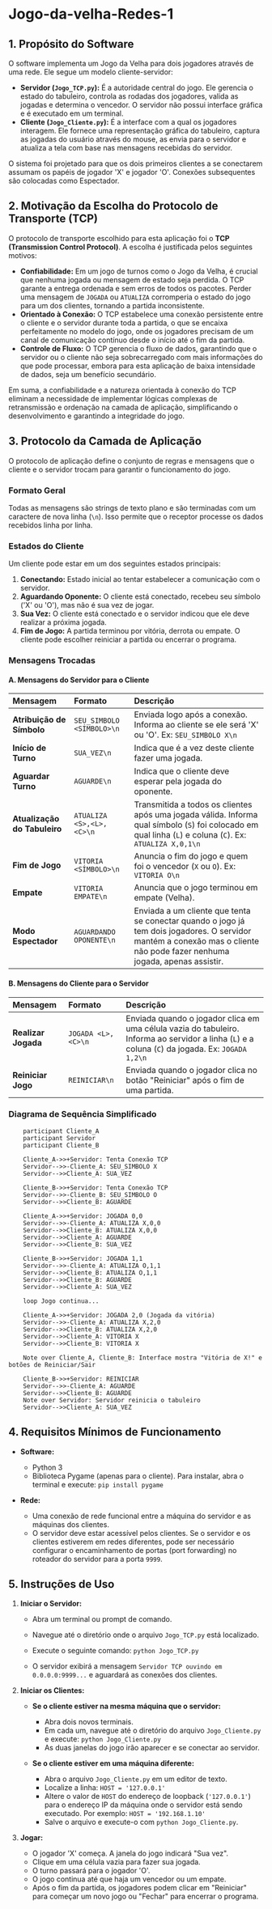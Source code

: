 # Jogo-da-velha-Redes-1

## 1\. Propósito do Software

O software implementa um Jogo da Velha para dois jogadores através de uma rede. Ele segue um modelo cliente-servidor:

  * **Servidor (`Jogo_TCP.py`):** É a autoridade central do jogo. Ele gerencia o estado do tabuleiro, controla as rodadas dos jogadores, valida as jogadas e determina o vencedor. O servidor não possui interface gráfica e é executado em um terminal.
  * **Cliente (`Jogo_Cliente.py`):** É a interface com a qual os jogadores interagem. Ele fornece uma representação gráfica do tabuleiro, captura as jogadas do usuário através do mouse, as envia para o servidor e atualiza a tela com base nas mensagens recebidas do servidor.

O sistema foi projetado para que os dois primeiros clientes a se conectarem assumam os papéis de jogador 'X' e jogador 'O'. Conexões subsequentes são colocadas como Espectador.

## 2\. Motivação da Escolha do Protocolo de Transporte (TCP)

O protocolo de transporte escolhido para esta aplicação foi o **TCP (Transmission Control Protocol)**. A escolha é justificada pelos seguintes motivos:

  * **Confiabilidade:** Em um jogo de turnos como o Jogo da Velha, é crucial que nenhuma jogada ou mensagem de estado seja perdida. O TCP garante a entrega ordenada e sem erros de todos os pacotes. Perder uma mensagem de `JOGADA` ou `ATUALIZA` corromperia o estado do jogo para um dos clientes, tornando a partida inconsistente.
  * **Orientado à Conexão:** O TCP estabelece uma conexão persistente entre o cliente e o servidor durante toda a partida, o que se encaixa perfeitamente no modelo do jogo, onde os jogadores precisam de um canal de comunicação contínuo desde o início até o fim da partida.
  * **Controle de Fluxo:** O TCP gerencia o fluxo de dados, garantindo que o servidor ou o cliente não seja sobrecarregado com mais informações do que pode processar, embora para esta aplicação de baixa intensidade de dados, seja um benefício secundário.

Em suma, a confiabilidade e a natureza orientada à conexão do TCP eliminam a necessidade de implementar lógicas complexas de retransmissão e ordenação na camada de aplicação, simplificando o desenvolvimento e garantindo a integridade do jogo.

## 3\. Protocolo da Camada de Aplicação

O protocolo de aplicação define o conjunto de regras e mensagens que o cliente e o servidor trocam para garantir o funcionamento do jogo.

### Formato Geral

Todas as mensagens são strings de texto plano e são terminadas com um caractere de nova linha (`\n`). Isso permite que o receptor processe os dados recebidos linha por linha.

### Estados do Cliente

Um cliente pode estar em um dos seguintes estados principais:

1.  **Conectando:** Estado inicial ao tentar estabelecer a comunicação com o servidor.
2.  **Aguardando Oponente:** O cliente está conectado, recebeu seu símbolo ('X' ou 'O'), mas não é sua vez de jogar.
3.  **Sua Vez:** O cliente está conectado e o servidor indicou que ele deve realizar a próxima jogada.
4.  **Fim de Jogo:** A partida terminou por vitória, derrota ou empate. O cliente pode escolher reiniciar a partida ou encerrar o programa.

### Mensagens Trocadas

#### **A. Mensagens do Servidor para o Cliente**

| Mensagem | Formato | Descrição |
| :--- | :--- | :--- |
| **Atribuição de Símbolo**| `SEU_SIMBOLO <SÍMBOLO>\n` | Enviada logo após a conexão. Informa ao cliente se ele será 'X' ou 'O'. Ex: `SEU_SIMBOLO X\n` |
| **Início de Turno** | `SUA_VEZ\n` | Indica que é a vez deste cliente fazer uma jogada. |
| **Aguardar Turno** | `AGUARDE\n` | Indica que o cliente deve esperar pela jogada do oponente. |
| **Atualização do Tabuleiro**| `ATUALIZA <S>,<L>,<C>\n` | Transmitida a todos os clientes após uma jogada válida. Informa qual símbolo (`S`) foi colocado em qual linha (`L`) e coluna (`C`). Ex: `ATUALIZA X,0,1\n` |
| **Fim de Jogo** | `VITORIA <SÍMBOLO>\n` | Anuncia o fim do jogo e quem foi o vencedor (`X` ou `O`). Ex: `VITORIA O\n` |
| **Empate** | `VITORIA EMPATE\n` | Anuncia que o jogo terminou em empate (Velha). |
| **Modo Espectador** | `AGUARDANDO OPONENTE\n` | Enviada a um cliente que tenta se conectar quando o jogo já tem dois jogadores. O servidor mantém a conexão mas o cliente não pode fazer nenhuma jogada, apenas assistir. |

#### **B. Mensagens do Cliente para o Servidor**

| Mensagem | Formato | Descrição |
| :--- | :--- | :--- |
| **Realizar Jogada** | `JOGADA <L>,<C>\n` | Enviada quando o jogador clica em uma célula vazia do tabuleiro. Informa ao servidor a linha (`L`) e a coluna (`C`) da jogada. Ex: `JOGADA 1,2\n` |
| **Reiniciar Jogo** | `REINICIAR\n` | Enviada quando o jogador clica no botão "Reiniciar" após o fim de uma partida. |

### Diagrama de Sequência Simplificado

```
    participant Cliente_A
    participant Servidor
    participant Cliente_B

    Cliente_A->>+Servidor: Tenta Conexão TCP
    Servidor-->>-Cliente_A: SEU_SIMBOLO X
    Servidor-->>Cliente_A: SUA_VEZ

    Cliente_B->>+Servidor: Tenta Conexão TCP
    Servidor-->>-Cliente_B: SEU_SIMBOLO O
    Servidor-->>Cliente_B: AGUARDE

    Cliente_A->>+Servidor: JOGADA 0,0
    Servidor-->>-Cliente_A: ATUALIZA X,0,0
    Servidor-->>Cliente_B: ATUALIZA X,0,0
    Servidor-->>Cliente_A: AGUARDE
    Servidor-->>Cliente_B: SUA_VEZ

    Cliente_B->>+Servidor: JOGADA 1,1
    Servidor-->>-Cliente_A: ATUALIZA O,1,1
    Servidor-->>Cliente_B: ATUALIZA O,1,1
    Servidor-->>Cliente_B: AGUARDE
    Servidor-->>Cliente_A: SUA_VEZ

    loop Jogo continua...

    Cliente_A->>+Servidor: JOGADA 2,0 (Jogada da vitória)
    Servidor-->>-Cliente_A: ATUALIZA X,2,0
    Servidor-->>Cliente_B: ATUALIZA X,2,0
    Servidor-->>Cliente_A: VITORIA X
    Servidor-->>Cliente_B: VITORIA X

    Note over Cliente_A, Cliente_B: Interface mostra "Vitória de X!" e botões de Reiniciar/Sair

    Cliente_B->>+Servidor: REINICIAR
    Servidor-->>-Cliente_A: AGUARDE
    Servidor-->>Cliente_B: AGUARDE
    Note over Servidor: Servidor reinicia o tabuleiro
    Servidor-->>Cliente_A: SUA_VEZ
```

## 4\. Requisitos Mínimos de Funcionamento

  * **Software:**

      * Python 3
      * Biblioteca Pygame (apenas para o cliente). Para instalar, abra o terminal e execute: `pip install pygame`

  * **Rede:**

      * Uma conexão de rede funcional entre a máquina do servidor e as máquinas dos clientes.
      * O servidor deve estar acessível pelos clientes. Se o servidor e os clientes estiverem em redes diferentes, pode ser necessário configurar o encaminhamento de portas (port forwarding) no roteador do servidor para a porta `9999`.

## 5\. Instruções de Uso

1.  **Iniciar o Servidor:**

      * Abra um terminal ou prompt de comando.
      * Navegue até o diretório onde o arquivo `Jogo_TCP.py` está localizado.
      * Execute o seguinte comando: `python Jogo_TCP.py`

      * O servidor exibirá a mensagem `Servidor TCP ouvindo em 0.0.0.0:9999...` e aguardará as conexões dos clientes.

2.  **Iniciar os Clientes:**

      * **Se o cliente estiver na mesma máquina que o servidor:**
          * Abra dois novos terminais.
          * Em cada um, navegue até o diretório do arquivo `Jogo_Cliente.py` e execute: `python Jogo_Cliente.py`
          * As duas janelas do jogo irão aparecer e se conectar ao servidor.

      * **Se o cliente estiver em uma máquina diferente:**
          * Abra o arquivo `Jogo_Cliente.py` em um editor de texto.
          * Localize a linha: `HOST = '127.0.0.1'`
          * Altere o valor de `HOST` do endereço de loopback (`'127.0.0.1'`) para o endereço IP da máquina onde o servidor está sendo executado. Por exemplo: `HOST = '192.168.1.10'`
          * Salve o arquivo e execute-o com `python Jogo_Cliente.py`.

3.  **Jogar:**

      * O jogador 'X' começa. A janela do jogo indicará "Sua vez".
      * Clique em uma célula vazia para fazer sua jogada.
      * O turno passará para o jogador 'O'.
      * O jogo continua até que haja um vencedor ou um empate.
      * Após o fim da partida, os jogadores podem clicar em "Reiniciar" para começar um novo jogo ou "Fechar" para encerrar o programa.